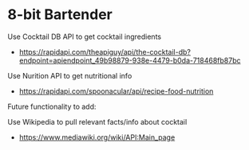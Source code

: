 # 8-bit Bartender


Use Cocktail DB API to get cocktail ingredients
- https://rapidapi.com/theapiguy/api/the-cocktail-db?endpoint=apiendpoint_49b98879-938e-4479-b0da-718468fb87bc

Use Nurition API to get nutritional info
- https://rapidapi.com/spoonacular/api/recipe-food-nutrition


Future functionality to add:

Use Wikipedia to pull relevant facts/info about cocktail
- https://www.mediawiki.org/wiki/API:Main_page





